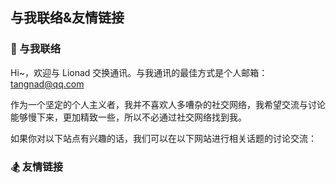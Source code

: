 ## 与我联络&友情链接

### 💌 与我联络

Hi~，欢迎与 Lionad 交换通讯。与我通讯的最佳方式是个人邮箱：tangnad@qq.com

作为一个坚定的个人主义者，我并不喜欢人多嘈杂的社交网络，我希望交流与讨论能够慢下来，更加精致一些，所以不必通过社交网络找到我。

如果你对以下站点有兴趣的话，我们可以在以下网站进行相关话题的讨论交流：

<FriendLink
  img="http://image.lionad.art/mgear/image/icons/bilibili.gif"
  src="https://space.bilibili.com/6626299"
  name="哔哩哔哩"
  achieve="B站将是我近来在网络上的主要活动区域 ☀"
  :nofollow="true"
/>

<FriendLink
  img="http://image.lionad.art/mgear/image/icons/netease-music.svg"
  src="https://music.163.com/#/user/home?id=64236446"
  name="网易云音药"
  achieve="网易云有保留一些我的吉他翻弹音频，和旧战场信息 🥃"
  :nofollow="true"
/>

<FriendLink
  img="http://image.lionad.art/mgear/image/icons/douban.jpg"
  src="https://www.douban.com/people/lionad/"
  name="豆瓣"
  achieve="如果你也喜爱影音书籍的话，在豆瓣可以看到我的最新动态 📕"
  :nofollow="true"
/>

<FriendLink
  img="http://image.lionad.art/mgear/image/icons/github.svg"
  src="https://github.com/Lionad-Morotar"
  name="Github"
  achieve="Github 存有本博客的源码及其它一些也许意思的东西 💻"
  :nofollow="true"
/>

<FriendLink
  img="http://image.lionad.art/mgear/image/icons/juejin.svg"
  src="https://juejin.im/user/5b209f666fb9a01e66165c5a"
  name="掘金"
  achieve="我在掘金上传一些关于我的代码生活、代码观的文章或是动态 💻"
  :nofollow="true"
/>

### 🏂 友情链接

<FriendLink
  img="http://image.lionad.art/mgear/image/friends/Kicoe.jpg"
  src="https://www.kicoe.com/"
  name="Kicoe"
  achieve="🌐"
/>

<FriendLink
  img="http://image.lionad.art/mgear/image/friends/Roki.jpg"
  src="https://blog.weekii.cn/"
  name="Roki's Blog"
  achieve="玩塔科夫玩到半夜三点 🕒"
/>

<FriendLink
  img="http://image.lionad.art/mgear/image/friends/Wrath.png"
  src="https://wrath.cc"
  name="Wrath"
  achieve="有一部漂亮的索尼手机 📱"
/>

<Comments />
